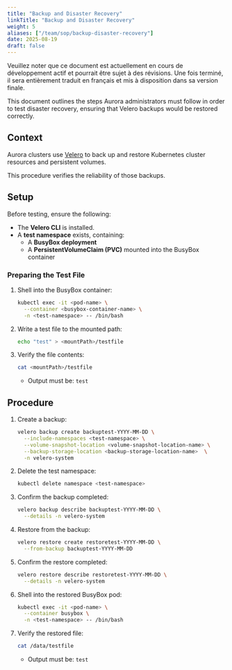 ```yaml
---
title: "Backup and Disaster Recovery"
linkTitle: "Backup and Disaster Recovery"
weight: 5
aliases: ["/team/sop/backup-disaster-recovery"]
date: 2025-08-19
draft: false
---
```


<gcds-alert alert-role="danger" container="full" heading="Avis de traduction" hide-close-btn="true" hide-role-icon="false" is-fixed="false" class="hydrated mb-400">
<gcds-text>Veuillez noter que ce document est actuellement en cours de développement actif et pourrait être sujet à des révisions. Une fois terminé, il sera entièrement traduit en français et mis à disposition dans sa version finale.</gcds-text>
</gcds-alert>

This document outlines the steps Aurora administrators must follow in order to test disaster recovery, ensuring that Velero backups would be restored correctly.

## Context

Aurora clusters use [Velero](https://velero.io) to back up and restore Kubernetes cluster resources and persistent volumes.

This procedure verifies the reliability of those backups.

## Setup

Before testing, ensure the following:

- The **Velero CLI** is installed.
- A **test namespace** exists, containing:
  - A **BusyBox deployment**
  - A **PersistentVolumeClaim (PVC)** mounted into the BusyBox container

### Preparing the Test File

1. Shell into the BusyBox container:
   ```bash
   kubectl exec -it <pod-name> \
     --container <busybox-container-name> \
     -n <test-namespace> -- /bin/bash
   ```

2. Write a test file to the mounted path:
   ```bash
   echo "test" > <mountPath>/testfile
   ```

3. Verify the file contents:
   ```bash
   cat <mountPath>/testfile
   ```
   - Output must be: `test`

## Procedure

1. Create a backup:
   ```sh
   velero backup create backuptest-YYYY-MM-DD \
     --include-namespaces <test-namespace> \
     --volume-snapshot-location <volume-snapshot-location-name> \
     --backup-storage-location <backup-storage-location-name>  \
     -n velero-system
   ```

2. Delete the test namespace:
   ```sh
   kubectl delete namespace <test-namespace>
   ```

3. Confirm the backup completed:
   ```sh
   velero backup describe backuptest-YYYY-MM-DD \
     --details -n velero-system
   ```

4. Restore from the backup:
   ```sh
   velero restore create restoretest-YYYY-MM-DD \
     --from-backup backuptest-YYYY-MM-DD
   ```

5. Confirm the restore completed:
   ```sh
   velero restore describe restoretest-YYYY-MM-DD \
     --details -n velero-system
   ```

6. Shell into the restored BusyBox pod:
   ```sh
   kubectl exec -it <pod-name> \
     --container busybox \
     -n <test-namespace> -- /bin/bash
   ```

7. Verify the restored file:
   ```sh
   cat /data/testfile
   ```
   - Output must be: `test`
